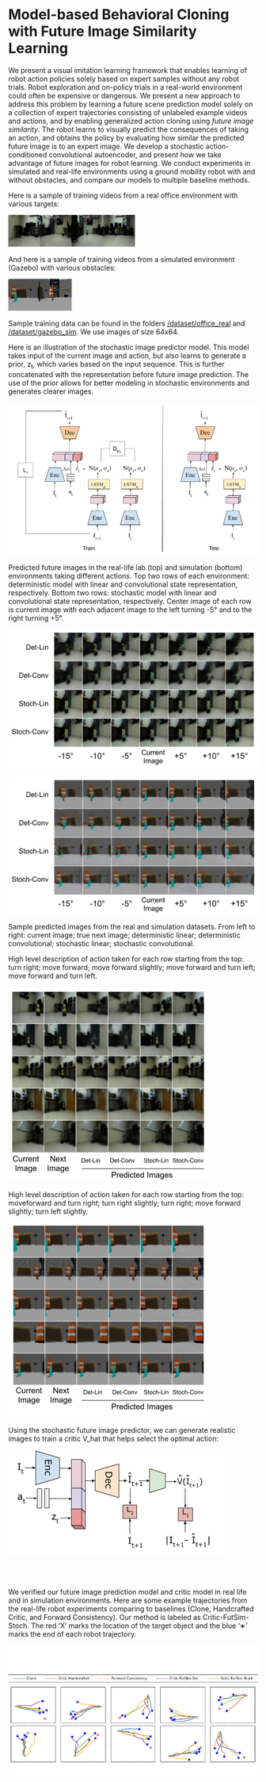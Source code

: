# Model-based Behavioral Cloning with Future Image Similarity Learning

We present a visual imitation learning framework that enables learning of robot action policies solely based on expert samples without any robot trials. Robot exploration and on-policy trials in a real-world environment could often be expensive or dangerous. We present a new approach to address this problem by learning a future scene prediction model solely on a collection of expert trajectories consisting of unlabeled example videos and actions, and by enabling generalized action cloning using _future image similarity_. The robot learns to visually predict the consequences of taking an action, and obtains the policy by evaluating how similar the predicted future image is to an expert image. We develop a stochastic action-conditioned convolutional autoencoder, and present how we take advantage of future images for robot learning.  We conduct experiments in simulated and real-life environments using a ground mobility robot with and without obstacles, and compare our models to multiple baseline methods.

Here is a sample of training videos from a real office environment with various targets:

![kroger](/dataset/office_real/kroger/run1/kroger.gif)![vball](/dataset/office_real/vball/run1/vball.gif)![airfil](/dataset/office_real/airfil/run1/airfil.gif)![tjoes](/dataset/office_real/tjoes/run1/tjoes.gif)

And here is a sample of training videos from a simulated environment (Gazebo) with various obstacles:

![obs1](/dataset/gazebo_sim/obs1/run1/obs1.gif)![obs2](/dataset/gazebo_sim/obs2/run1/obs2.gif)

Sample training data can be found in the folders [/dataset/office_real](/dataset/office_real) and [/dataset/gazebo_sim](/dataset/gazebo_sim). We use images of size 64x64.

Here is an illustration of the stochastic image predictor model.  This model takes input of the current image and action, but also learns to generate a prior, z<sub>t</sub>, which varies based on the input sequence.  This is further concatenated with the representation before future image prediction. The use of the prior allows for better modeling in stochastic environments and generates clearer images.

![Model](/figures/model_svg.png)

Predicted future images in the real-life lab (top) and simulation (bottom) environments taking different actions. Top two rows of each environment: deterministic model with linear and convolutional state representation, respectively. Bottom two rows: stochastic model with linear and convolutional state representation, respectively. Center image of each row is current image with each adjacent image to the left turning -5° and to the right turning +5°.

![Arc_Lab](/figures/predicted_arc_lab.png)

![Arc Gaz](/figures/predicted_arc_gaz.png)

Sample predicted images from the real and simulation datasets.  From left to right: current image; true next image; deterministic linear; deterministic convolutional; stochastic linear; stochastic convolutional. 

High level description of action taken for each row starting from the top: turn right; move forward; move forward slightly; move forward and turn left; move forward and turn left. 

![Lab](/figures/predicted_lab.png)

High level description of action taken for each row starting from the top: moveforward and turn right; turn right slightly; turn right; move forward slightly; turn left slightly.

![Gaz](/figures/predicted_gaz.png)

Using the stochastic future image predictor, we can generate realistic images to train a critic V_hat that helps select the optimal action:

![Critic](/figures/critic-training.png)

<br />
<br />

We verified our future image prediction model and critic model in real life and in simulation environments. Here are some example trajectories from the real-life robot experiments comparing to baselines (Clone, Handcrafted Critic, and Forward Consistency). Our method is labeled as Critic-FutSim-Stoch. The red ‘X’ marks the location of the target object and the blue ‘∗’ marks the end of each robot trajectory.

![Test trajectories](/figures/imitation_traj_airfil.png)

